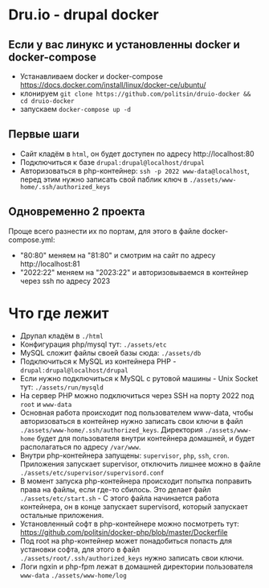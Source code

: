 # Dru.io - drupal docker

## Если у вас линукс и установленны docker и docker-compose
 * Устанавливаем docker и docker-compose https://docs.docker.com/install/linux/docker-ce/ubuntu/
 * клонируем `git clone https://github.com/politsin/druio-docker && cd druio-docker`
 * запускаем `docker-compose up -d`

## Первые шаги
 * Сайт кладём в `html`, он будет доступен по адресу http://localhost:80
 * Подключиться к базе `drupal:drupal@localhost/drupal`
 * Авторизоваться в php-контейнер: `ssh -p 2022 www-data@localhost`, перед этим нужно записать свой паблик ключ в `./assets/www-home/.ssh/authorized_keys`
 
## Одновременно 2 проекта
Проще всего разнести их по портам, для этого в файле docker-compose.yml:
  * "80:80" меняем на "81:80" и смотрим на сайт по адресу http://localhost:81
  * "2022:22" меняем на "2023:22" и авторизовываемся в контейнер через ssh по адресу 2023

# Что где лежит
  * Друпал кладём в `./html`
  * Конфигурация php/mysql тут: `./assets/etc`
  * MySQL сложит файлы своей базы сюда: `./assets/db`
  * Подключиться к MySQL из контейнера PHP - `drupal:drupal@localhost/drupal`
  * Если нужно подключиться к MySQL с рутовой машины - Unix Socket тут: `./assets/run/mysqld`
  * На сервер PHP можно подключиться через SSH на порту 2022 под `root` и `www-data`
  * Основная работа происходит под пользователем www-data, чтобы авторизоваться в контейнер нужно записать свои ключи в файл `./assets/www-home/.ssh/authorized_keys`. Директория `./assets/www-home` будет для пользователя внутри контейнера домашней, и будет располагаться по адресу `/var/www`.
  * Внутри php-контейнера запущены: `supervisor`, `php`, `ssh`, `cron`. Приложения запускает supervisor, отключить лишнее можно в файле `./assets/etc/supervisor/supervisord.conf`
  * В момент запуска php-контейнера происходит попытка поправить права на файлы, если где-то сбилось. Это делает файл `./assets/etc/start.sh` - С этого файла начинается работа контейнера, он в конце запускает supervisord, который запускает остальные приложения.
  * Установленный софт в php-контейнере можно посмотреть тут: https://github.com/politsin/docker-php/blob/master/Dockerfile
  * Под root на php-контейнер может понадобиться попасть для установки софта, для этого в файл `./assets/root/.ssh/authorized_keys` нужно записать свои ключи.
  * Логи ngxin и php-fpm лежат в домашней директории пользователя `www-data` `./assets/www-home/log`


